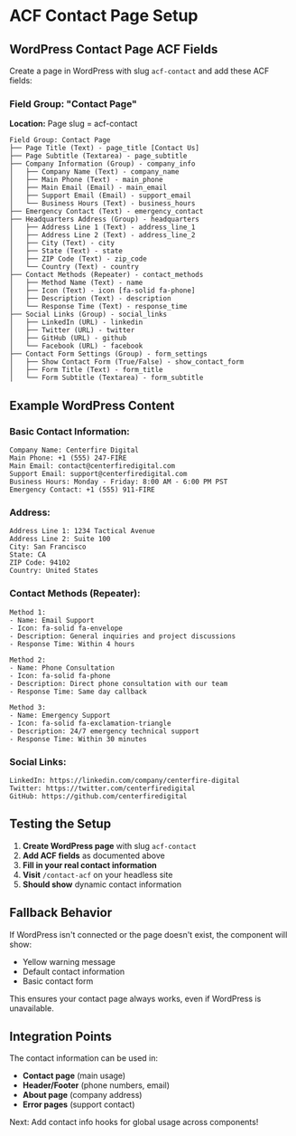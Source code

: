 # ACF Contact Page Setup

## WordPress Contact Page ACF Fields

Create a page in WordPress with slug `acf-contact` and add these ACF fields:

### Field Group: "Contact Page"
**Location:** Page slug = acf-contact

```
Field Group: Contact Page
├── Page Title (Text) - page_title [Contact Us]
├── Page Subtitle (Textarea) - page_subtitle
├── Company Information (Group) - company_info
│   ├── Company Name (Text) - company_name
│   ├── Main Phone (Text) - main_phone
│   ├── Main Email (Email) - main_email
│   ├── Support Email (Email) - support_email
│   └── Business Hours (Text) - business_hours
├── Emergency Contact (Text) - emergency_contact
├── Headquarters Address (Group) - headquarters
│   ├── Address Line 1 (Text) - address_line_1
│   ├── Address Line 2 (Text) - address_line_2
│   ├── City (Text) - city
│   ├── State (Text) - state
│   ├── ZIP Code (Text) - zip_code
│   └── Country (Text) - country
├── Contact Methods (Repeater) - contact_methods
│   ├── Method Name (Text) - name
│   ├── Icon (Text) - icon [fa-solid fa-phone]
│   ├── Description (Text) - description
│   └── Response Time (Text) - response_time
├── Social Links (Group) - social_links
│   ├── LinkedIn (URL) - linkedin
│   ├── Twitter (URL) - twitter
│   ├── GitHub (URL) - github
│   └── Facebook (URL) - facebook
├── Contact Form Settings (Group) - form_settings
│   ├── Show Contact Form (True/False) - show_contact_form
│   ├── Form Title (Text) - form_title
│   └── Form Subtitle (Textarea) - form_subtitle
```

## Example WordPress Content

### Basic Contact Information:
```
Company Name: Centerfire Digital
Main Phone: +1 (555) 247-FIRE
Main Email: contact@centerfiredigital.com
Support Email: support@centerfiredigital.com
Business Hours: Monday - Friday: 8:00 AM - 6:00 PM PST
Emergency Contact: +1 (555) 911-FIRE
```

### Address:
```
Address Line 1: 1234 Tactical Avenue
Address Line 2: Suite 100
City: San Francisco
State: CA
ZIP Code: 94102
Country: United States
```

### Contact Methods (Repeater):
```
Method 1:
- Name: Email Support
- Icon: fa-solid fa-envelope
- Description: General inquiries and project discussions
- Response Time: Within 4 hours

Method 2:
- Name: Phone Consultation
- Icon: fa-solid fa-phone
- Description: Direct phone consultation with our team
- Response Time: Same day callback

Method 3:
- Name: Emergency Support
- Icon: fa-solid fa-exclamation-triangle
- Description: 24/7 emergency technical support
- Response Time: Within 30 minutes
```

### Social Links:
```
LinkedIn: https://linkedin.com/company/centerfire-digital
Twitter: https://twitter.com/centerfiredigital
GitHub: https://github.com/centerfiredigital
```

## Testing the Setup

1. **Create WordPress page** with slug `acf-contact`
2. **Add ACF fields** as documented above
3. **Fill in your real contact information**
4. **Visit** `/contact-acf` on your headless site
5. **Should show** dynamic contact information

## Fallback Behavior

If WordPress isn't connected or the page doesn't exist, the component will show:
- Yellow warning message
- Default contact information
- Basic contact form

This ensures your contact page always works, even if WordPress is unavailable.

## Integration Points

The contact information can be used in:
- **Contact page** (main usage)
- **Header/Footer** (phone numbers, email)
- **About page** (company address)
- **Error pages** (support contact)

Next: Add contact info hooks for global usage across components!